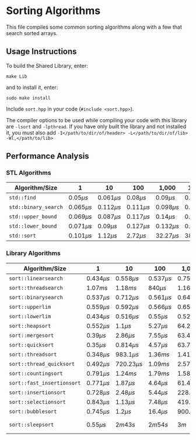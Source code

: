 # Sorting Algorithms

This file compiles some common sorting algorithms along with a few that search sorted arrays.

## Usage Instructions

To build the Shared Library, enter:

    make Lib

and to install it, enter:

    sudo make install

Include ```sort.hpp``` in your code (```#include <sort.hpp>```).

The compiler options to be used while compiling your code with this library are ```-lsort``` and ```-lpthread```.
If you have only built the library and not installed it, you must also add ```-I</path/to/dir/of/header> -L</path/to/dir/of/lib> -Wl,</path/to/lib>```

## Performance Analysis

### STL Algorithms

| Algorithm/Size                 | 1            |        10   |         100 |       1,000 |        10,000 |      100,000 |       1,000,000 |        10,000,000 |      100,000,000 |     1,000,000,000  |
|--------------------------------|--------------|-------------|-------------|-------------|---------------|--------------|-----------------|-------------------|------------------|--------------------|
| ```std::find```                |$0.05 \mu s$  |$0.061 \mu s$| $0.08 \mu s$| $0.09 \mu s$| $0.089 \mu s$ |$0.095 \mu s$ |$0.12 \mu s$     |  $0.11 \mu s$     | $0.128 \mu s$    | $0.102 \mu s$      |
| ```std::binary_search```       | $0.065 \mu s$|$0.112 \mu s$|$0.111 \mu s$|$0.098 \mu s$|$0.102 \mu s$  |$0.124 \mu s$ |$0.236 \mu s$    | $0.983 \mu s$     | $1.64 \mu s$     | $2.49 \mu s$       |
| ```std::upper_bound```         | $0.069 \mu s$|$0.087 \mu s$|$0.117 \mu s$|$0.14 \mu s$ | $0.135 \mu s$ |$0.196 \mu s$ |$0.289 \mu s$    | $1.71 \mu s$      | $2.41 \mu s$     | $2.74 \mu s$       |
| ```std::lower_bound```         |$0.071 \mu s$ |$0.09 \mu s$ |$0.127 \mu s$|$0.132 \mu s$|$0.138 \mu s$  |$0.143 \mu s$ |$0.327 \mu s$    | $1.41 \mu s$      | $1.92 \mu s$     | $3.00 \mu s$       |
| ```std::sort```                |$0.101 \mu s$ |$1.12 \mu s$ |$2.72 \mu s$ |$32.27 \mu s$|$388.53 \mu s$ |$3.64 ms$     |$39.3 ms$        |$408.28 ms$        |$4.13 s$          | $45.87 s$          |

### Library Algorithms

| Algorithm/Size                 | 1            |        10   |         100 |       1,000 |        10,000 |      100,000 |       1,000,000 |        10,000,000 |      100,000,000 |     1,000,000,000  |
|--------------------------------|--------------|-------------|-------------|-------------|---------------|--------------|-----------------|-------------------|------------------|--------------------|
| ```sort::linearsearch```       | $0.434 \mu s$|$0.558 \mu s$|$0.537 \mu s$| $0.75 \mu s$| $5.45 \mu s$  |$25.36 \mu s$ |$460.5 \mu s$    |  $3.71 ms$        | $35.85 ms$       | $375.66 ms$        |
| ```sort::threadsearch```       | $1.07 ms$    |$1.18 ms$    |$840 \mu s$  | $1.16 ms$   | $886.54 \mu s$|$1.14 ms$     |$1.39 ms$        |  $2.27 ms$        | $14.52 ms$       | $132.34 ms$        |
| ```sort::binarysearch```       |$0.537 \mu s$ |$0.712 \mu s$|$0.561 \mu s$|$0.647 \mu s$| $0.66 \mu s$  |$0.727 \mu s$ |$1.05 \mu s$     | $1.46 \mu s$      | $1.48 \mu s$     | $1.75 \mu s$       |
| ```sort::upperlim```           | $0.559 \mu s$|$0.592 \mu s$|$0.566 \mu s$|$0.654 \mu s$|$0.645 \mu s$  |$0.831 \mu s$ |$1.45 \mu s$     | $3.56 \mu s$      | $5.27 \mu s$     | $10.92 \mu s$      |
| ```sort::lowerlim```           |$0.434 \mu s$ |$0.516 \mu s$|$0.55 \mu s$ |$0.528 \mu s$|$0.683 \mu s$  |$0.942 \mu s$ |$1.228 \mu s$    |$3.23 \mu s$       | $5.34 \mu s$     | $7.45 \mu s$       |
| ```sort::heapsort```           |$0.552 \mu s$ |$1.1 \mu s$  |$5.27 \mu s$ |$64.23 \mu s$|$840.4 \mu s$  |$9.59 ms$     |$135.9 ms$       |$2.1 s$            |$27.3 s$          |$4m 52.17s$         |
| ```sort::mergesort```          |$0.39 \mu s$  |$2.86 \mu s$ |$7.55 \mu s$ |$63.45 \mu s$|$741.02 \mu s$ |$7.17 ms$     |$85.96 ms$       |$831.93 ms$        |$9.79 s$          |$2m 8.5s$           |
| ```sort::quicksort```          |$0.35 \mu s$  |$0.814 \mu s$|$4.57 \mu s$ |$63.77 \mu s$|$543.94 \mu s$ |$6.16 ms$     |$148.58 ms$      |$10.22 s$          |$17 m 57.25s$     | $> 1hr$            |
| ```sort::threadsort```         |$0.348 \mu s$ |$983.1 \mu s$|$1.36 ms$    |$1.41 ms$    |$2.78 ms$      |$8.57 ms$     |$42.52 ms$       |$352.72 ms$        |$3.57 s$          |$48.87 s$           |
| ```sort::thread_quicksort```   |$0.492 \mu s$ |$720.23 \mu s$|$1.09 ms$   |$2.57 ms$    |$2.48 ms$      |$8.27 ms$     |$47.62 ms$       |$330.72 ms$        |$3.31 s$          |$55.47 s$           |
| ```sort::countingsort```       |$0.791 \mu s$ |$1.24 ms$    |$1.79 ms$    |$1.586 ms$   |$1.83 ms$      |$3.42 ms$     |$17.70 ms$       |$44.78 ms$         |$322.13 ms$       |$3.33 s$            |
| ```sort::fast_insertionsort``` |$0.771 \mu s$ |$1.87 \mu s$ |$4.64 \mu s$ |$61.48 \mu s$|$1.72 ms$      |$190.53 ms$   |$26.86 s$        |$> 1hr$            |$> 1hr$           |$> 1hr$             |
| ```sort::insertionsort```      |$0.728 \mu s$ |$2.48 \mu s$ |$5.44 \mu s$ |$228.8 \mu s$|$14.49 ms$     |$1.54 s$      |$3m 33.56s$      |$> 1hr$            |$> 1hr$           |$> 1hr$             |
| ```sort::selectionsort```      |$0.843 \mu s$ |$1.13 \mu s$ |$7.48 \mu s$ |$419.5 \mu s$|$38.62 ms$     |$4.12 s$      |$10m 30.88s$     |$> 1hr$            |$> 1hr$           |$> 1hr$             |
| ```sort::bubblesort```         |$0.745 \mu s$ |$1.2 \mu s$  |$16.4 \mu s$ |$900.2 \mu s$|$84.86 ms$     |$19.68 s$     |$53m 34.36s$     |$> 1hr$            |$> 1hr$           |$> 1hr$             |
| ```sort::sleepsort```          |$0.55 \mu s$  |$2m 43s$     |$2m 54s$     |$3m$         |$3m 0.4s$      |Out of Memory |Out of Memory    |Out of Memory      |Out of Memory     |Out of Memory       |
